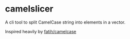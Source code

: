 # camelslicer

A cli tool to split CamelCase string into elements in a vector.

Inspired heavily by [fatih/camelcase](https://github.com/fatih/camelcase)
